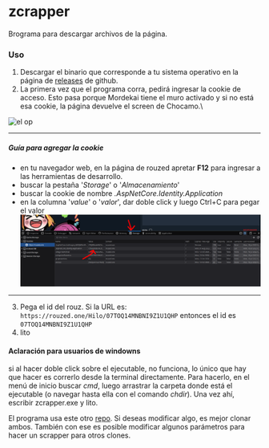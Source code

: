 # zcrapper

Brograma para descargar archivos de la página.

### Uso
1) Descargar el binario que corresponde a tu sistema operativo en la página de [releases](https://github.com/anongolico/zcrapper/releases) de github.
2) La primera vez que el programa corra, pedirá ingresar la cookie de acceso. Esto pasa porque Mordekai tiene el muro activado y si no está esa cookie, la página devuelve el screen de Chocamo.\

![el op](https://github.com/anongolico/zcrapper/blob/main/img/opegolico.gif?raw=true "OP")
***
##### Guía para agregar la cookie
- en tu navegador web, en la página de rouzed apretar **F12** para ingresar a las herramientas de desarrollo.
- buscar la pestaña '*Storage*' o '*Almacenamiento*'
- buscar la cookie de nombre *.AspNetCore.Identity.Application*
- en la columna '*value*' o '*valor*', dar doble click y luego Ctrl+C para pegar el valor
![](https://raw.githubusercontent.com/anongolico/zcrapper/main/img/2.png "instrucciones")
***
3) Pega el id del rouz. Si la URL es: `https://rouzed.one/Hilo/07TOQ14MNBNI9Z1U1QHP`
entonces el id es `07TOQ14MNBNI9Z1U1QHP`
4) lito

#### Aclaración para usuarios de windowns

si al hacer doble click sobre el ejecutable, no funciona, lo único que hay que hacer es correrlo desde la terminal directamente. Para hacerlo, en el menú de inicio buscar *cmd*, luego arrastrar la carpeta donde está el ejecutable (o navegar hasta ella con el comando *chdir*). Una vez ahí, escribir zcrapper.exe y lito.

El programa usa este otro [repo](https://github.com/anongolico/base). Si deseas modificar algo, es mejor clonar ambos. También con ese es posible modificar algunos parámetros para hacer un scrapper para otros clones.